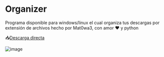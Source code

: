 # Organizer
Programa disponible para windows/linux el cual organiza tus descargas por extensión de archivos hecho por Mat0wa3, con amor ❤ y python

📥[Descarga directa](https://github.com/Mat0wa3/Organizer/releases/download/First-release/Setup-organizer-windows-1.5.exe)

![image](https://github.com/Mat0wa3/Organizer/assets/67017891/97111180-8390-4b78-8d8a-a0792439f5f9)
